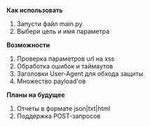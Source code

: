 **Как использовать**
1. Запусти файл main.py
2. Выбери цель и имя параметра

**Возможности**
1. Проверка параметров url на xss
2. Обработка ошибок и таймаутов
3. Заголовки User-Agent для обхода защиты
4. Множество payload'ов
   
**Планы на будущее**
1. Отчеты в формате json|txt|html
2. Поддержка POST-запросов
